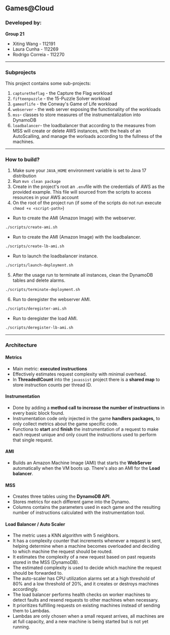 ## Games@Cloud

### Developed by:
**Group 21**
- Xiting Wang - 112191
- Laura Cunha - 112269
- Rodrigo Correia - 112270
----

### Subprojects

This project contains some sub-projects:

1. `capturetheflag` - the Capture the Flag workload
2. `fifteenpuzzle` - the 15-Puzzle Solver workload
3. `gameoflife` - the Conway's Game of Life workload
4. `webserver` - the web server exposing the functionality of the workloads
5. `mss`- classes to store measures of the instrumentalization into DynamoDB
6. `loadbalancer`- the loadbalancer that according to the measures from MSS will create or delete AWS instances, with the heals of an AutoScalling, and manage the worloads according to the fullness of the machines.
----

### How to build?

1. Make sure your `JAVA_HOME` environment variable is set to Java 17 distribution
2. Run `mvn clean package`
3. Create in the project's root an `.env`file with the credentials of AWS as the provided example. This file will sourced from the scripts to access resources in your AWS account
4. On the root of the project run (if some of the scripts do not run execute `chmod +x <script-path>`)
- Run to create the AMI (Amazon Image) with the webserver.
```bash
./scripts/create-ami.sh
```
- Run to create the AMI (Amazon Image) with the loadbalancer.
```bash
./scripts/create-lb-ami.sh
```
- Run to launch the loadbalancer instance.
```bash
./scripts/launch-deployment.sh
```
5. After the usage run to terminate all instances, clean the DynamoDB tables and delete alarms.
```bash
./scripts/terminate-deployment.sh
```
6. Run to deregister the webserver AMI.
```bash
./scripts/deregister-ami.sh
``` 
- Run to deregister the load AMI.
```bash
./scripts/deregister-lb-ami.sh
``` 
---

### Architecture

#### Metrics
- Main metric: **executed instructions** 
- Effectively estimates request complexity with minimal overhead. 
- In **ThreadedICount** into the `javassist` project there is a **shared map** to store instruction counts per thread ID.

#### Instrumentation
- Done by adding a **method call to increase the number of instructions** in every basic block found. 
- Instrumentation code only injected in the game **handlers packages,** to only collect metrics about the game specific code. 
- Functiona to **start** and **finish** the instrumentation of a request to make each request unique and only count the instructions used to perform that single request.

#### AMI
- Builds an Amazon Machine Image (AMI) that starts the **WebServer** automatically when the VM boots up. There's also an AMI for the **Load balancer**.

#### MSS
- Creates three tables using the **DynamoDB API**.
- Stores metrics for each different game into the Dynamo.
- Columns contains the parameters used in each game and the resulting number of instructions calculated with the instrumentation tool.

#### Load Balancer / Auto Scaler
- The metric uses a KNN algorithm with 5 neighbors.
- It has a complexity counter that increments whenever a request is sent, helping determine when a machine becomes overloaded and deciding to which machine the request should be routed.
- It estimates the complexity of a new request based on past requests stored in the MSS (DynamoDB).
- The estimated complexity is used to decide which machine the request should be forwarded to.
- The auto-scaler has CPU utilization alarms set at a high threshold of 80% and a low threshold of 20%, and it creates or destroys machines accordingly.
- The load balancer performs health checks on worker machines to detect faults and resend requests to other machines when necessary.
- It prioritizes fulfilling requests on existing machines instead of sending them to Lambdas. 
- Lambdas are only chosen when a small request arrives, all machines are at full capacity, and a new machine is being started but is not yet running.

 